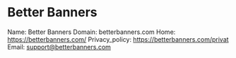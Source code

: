 
# Better Banners 

Name: Better Banners 
Domain: betterbanners.com
Home: https://betterbanners.com/
Privacy_policy: https://betterbanners.com/privat
Email: support@betterbanners.com
